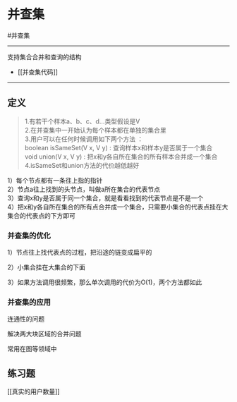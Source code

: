 # 并查集

#并查集

---

支持集合合并和查询的结构


- [[并查集代码]]

---

## 定义
>1.有若干个样本a、b、c、d…类型假设是V  
>2.在并查集中一开始认为每个样本都在单独的集合里  
>3.用户可以在任何时候调用如下两个方法  ：  
>    boolean isSameSet(V x, V y) : 查询样本x和样本y是否属于一个集合  
>    void union(V x, V y) : 把x和y各自所在集合的所有样本合并成一个集合  
>4.isSameSet和union方法的代价越低越好  

 
1）每个节点都有一条往上指的指针  
2）节点a往上找到的头节点，叫做a所在集合的代表节点  
3）查询x和y是否属于同一个集合，就是看看找到的代表节点是不是一个  
4）把x和y各自所在集合的所有点合并成一个集合，只需要小集合的代表点挂在大集合的代表点的下方即可  



### 并查集的优化

1）节点往上找代表点的过程，把沿途的链变成扁平的

2）小集合挂在大集合的下面

3）如果方法调用很频繁，那么单次调用的代价为O(1)，两个方法都如此

### 并查集的应用
连通性的问题

解决两大块区域的合并问题

常用在图等领域中



## 练习题
[[真实的用户数量]]




